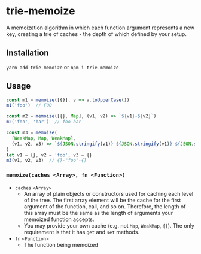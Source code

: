 # trie-memoize
A memoization algorithm in which each function argument represents a new key, creating a 
trie of caches - the depth of which defined by your setup.

## Installation
`yarn add trie-memoize` or `npm i trie-memoize`

## Usage
```js
const m1 = memoize([{}], v => v.toUpperCase())
m1('foo')  // FOO

const m2 = memoize([{}, Map], (v1, v2) => `${v1}-${v2}`)
m2('foo', 'bar')  // foo-bar

const m3 = memoize(
  [WeakMap, Map, WeakMap], 
  (v1, v2, v3) => `${JSON.stringify(v1)}-${JSON.stringify(v1)}-${JSON.stringify(v3)}`
)
let v1 = {}, v2 = 'foo', v3 = {}
m3(v1, v2, v3)  // {}-"foo"-{}
```

### `memoize(caches <Array>, fn <Function>)`
- `caches` `<Array>`
    - An array of plain objects or constructors used for caching each level of the tree.
      The first array element will be the cache for the first argument of the function,
      call, and so on. Therefore, the length of this array must be the same as the 
      length of arguments your memoized function accepts.
    - You may provide your own cache (e.g. not `Map`, `WeakMap`, `{}`). The only requirement
      is that it has `get` and `set` methods.
- `fn` `<Function>` 
    - The function being memoized
